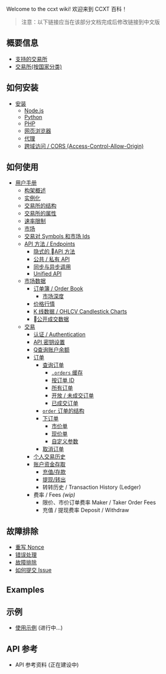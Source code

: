 Welcome to the ccxt wiki!
欢迎来到 CCXT 百科！

> 注意：以下链接应当在该部分文档完成后修改链接到中文版    
     
    
## 概要信息

- [支持的交易所](https://github.com/ccxt/ccxt/wiki/Exchange-Markets)
- [交易所(按国家分类)](https://github.com/ccxt/ccxt/wiki/Exchange-Markets-By-Country)

## 如何安装

- [安装](https://github.com/ccxt/ccxt/wiki/Install)
  - [Node.js](https://github.com/ccxt/ccxt/wiki/Install#nodejs)
  - [Python](https://github.com/ccxt/ccxt/wiki/Install#python)
  - [PHP](https://github.com/ccxt/ccxt/wiki/Install#php)
  - [网页浏览器](https://github.com/ccxt/ccxt/wiki/Install#web-browsers)
  - [代理](https://github.com/ccxt/ccxt/wiki/Install#proxy)
  - [跨域访问 / CORS (Access-Control-Allow-Origin)](https://github.com/ccxt/ccxt/wiki/Install#cors-access-control-allow-origin)

## 如何使用

- [用户手册](https://github.com/ccxt/ccxt/wiki/Manual)
  - [构架概述](https://github.com/ccxt/ccxt/wiki/Manual#overview)
  - [实例化](https://github.com/ccxt/ccxt/wiki/Manual#instantiation)
  - [交易所的结构](https://github.com/ccxt/ccxt/wiki/Manual#exchange-structure)
  - [交易所的属性](https://github.com/ccxt/ccxt/wiki/Manual#exchange-properties)
  - [速率限制](https://github.com/ccxt/ccxt/wiki/Manual#rate-limit)
  - [市场](https://github.com/ccxt/ccxt/wiki/Manual#markets)
  - [交易对 Symbols 和市场 Ids](https://github.com/ccxt-dev/ccxt/wiki/Manual#symbols-and-market-ids)
  - [API 方法 / Endpoints](https://github.com/ccxt/ccxt/wiki/Manual#api-methods--endpoints)
    - [隐式的 API 方法](https://github.com/ccxt/ccxt/wiki/Manual#implicit-api-methods)
    - [公共 / 私有 API](https://github.com/ccxt/ccxt/wiki/Manual#publicprivate-api)
    - [同步与异步调用](https://github.com/ccxt/ccxt/wiki/Manual#synchronous-vs-asynchronous-calls)
    - [Unified API](https://github.com/ccxt/ccxt/wiki/Manual#unified-api)
  - [市场数据](https://github.com/ccxt/ccxt/wiki/Manual#market-data)
    - [订单簿 / Order Book](https://github.com/ccxt/ccxt/wiki/Manual#order-book)
      - [市场深度](https://github.com/ccxt/ccxt/wiki/Manual#market-depth)
    - [价格行情](https://github.com/ccxt/ccxt/wiki/Manual#price-tickers)
    - [K 线数据 / OHLCV Candlestick Charts](https://github.com/ccxt/ccxt/wiki/Manual#ohlcv-candlestick-charts)
    - [公开成交数据](https://github.com/ccxt/ccxt/wiki/Manual#trades-executions-transactions)
  - [交易](https://github.com/ccxt/ccxt/wiki/Manual#trading)
    - [认证 / Authentication ](https://github.com/ccxt/ccxt/wiki/Manual#authentication)
    - [API 密钥设置](https://github.com/ccxt/ccxt/wiki/Manual#api-keys-setup)
    - [Q查询账户余额](https://github.com/ccxt/ccxt/wiki/Manual#querying-account-balance)
    - [订单](https://github.com/ccxt/ccxt/wiki/Manual#orders)
      - [查询订单](https://github.com/ccxt/ccxt/wiki/Manual#querying-orders)
        - [`.orders` 缓存](https://github.com/ccxt-dev/ccxt/wiki/Manual#orders-cache)
        - [按订单 ID](https://github.com/ccxt-dev/ccxt/wiki/Manual#by-order-id)
        - [所有订单](https://github.com/ccxt-dev/ccxt/wiki/Manual#all-orders)
        - [开放 / 未成交订单](https://github.com/ccxt-dev/ccxt/wiki/Manual#open-orders)
        - [已成交订单](https://github.com/ccxt-dev/ccxt/wiki/Manual#closed-orders)
      - [`order` 订单的结构](https://github.com/ccxt/ccxt/wiki/Manual#order-structure)
      - [下订单](https://github.com/ccxt/ccxt/wiki/Manual#placing-orders)
        - [市价单](https://github.com/ccxt/ccxt/wiki/Manual#market-orders)
        - [现价单](https://github.com/ccxt/ccxt/wiki/Manual#limit-orders)
        - [自定义参数](https://github.com/ccxt/ccxt/wiki/Manual#custom-order-params)
      - [取消订单](https://github.com/ccxt/ccxt/wiki/Manual#canceling-orders)
    - [个人交易历史](https://github.com/ccxt-dev/ccxt/wiki/Manual#personal-trades)
    - [账户资金存取](https://github.com/ccxt/ccxt/wiki/Manual#funding-your-account)
      - [充值/存款](https://github.com/ccxt/ccxt/wiki/Manual#deposit)
      - [提现/转出](https://github.com/ccxt/ccxt/wiki/Manual#withdraw)
      - 转转历史 / Transaction History (Ledger)
    - 费率 / Fees  *(wip)*
      - 限价、市价订单费率 Maker / Taker Order Fees 
      - 充值 / 提现费率 Deposit / Withdraw 

## 故障排除

- [重写 Nonce](https://github.com/ccxt/ccxt/wiki/Manual#overriding-the-nonce)
- [错误处理](https://github.com/ccxt/ccxt/wiki/Manual#error-handling)
- [故障排除](https://github.com/ccxt/ccxt/wiki/Manual#troubleshooting)
- [如何提交 Issue](https://github.com/ccxt/ccxt/blob/master/CONTRIBUTING.md#how-to-submit-an-issue)

## Examples
## 示例

- [使用示例](https://github.com/ccxt/ccxt/tree/master/examples) (进行中...)

## API 参考

- API 参考资料 (正在建设中)
